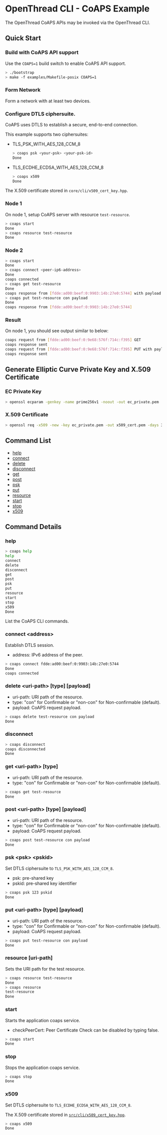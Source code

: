 # OpenThread CLI - CoAPS Example

The OpenThread CoAPS APIs may be invoked via the OpenThread CLI.

## Quick Start

### Build with CoAPS API support

Use the   `COAPS=1` build       switch to enable CoAPS API support.

```bash
> ./bootstrap
> make -f examples/Makefile-posix COAPS=1
```

### Form Network

Form a network with at least two devices.

### Configure DTLS ciphersuite.

CoAPS uses DTLS to establish a secure, end-to-end connection.

This example supports two ciphersuites:

* TLS_PSK_WITH_AES_128_CCM_8
  ```bash
  > coaps psk <your-psk> <your-psk-id>
  Done
  ```

* TLS_ECDHE_ECDSA_WITH_AES_128_CCM_8
  ```bash
  > coaps x509
  Done
  ```
The X.509 certificate stored in `core/cli/x509_cert_key.hpp`.

### Node 1

On node  1, setup CoAPS server with resource `test-resource`.

```bash
> coaps start
Done
> coaps resource test-resource
Done
```

### Node 2

```bash
> coaps start
Done
> coaps connect <peer-ip6-address>
Done
coaps connected
> coaps get test-resource
Done
coaps response from [fdde:ad00:beef:0:9903:14b:27e0:5744] with payload: 68656c6c6f576f726c6400
> coaps put test-resource con payload
Done
coaps response from [fdde:ad00:beef:0:9903:14b:27e0:5744]
```

### Result

On node 1, you should see output similar to below:

```bash
coaps request from [fdde:ad00:beef:0:9e68:576f:714c:f395] GET
coaps response sent
coaps request from [fdde:ad00:beef:0:9e68:576f:714c:f395] PUT with payload: 7061796c6f6164
coaps response sent
```

## Generate Elliptic Curve Private Key and X.509 Certificate

### EC Private Key

```bash
> openssl ecparam -genkey -name prime256v1 -noout -out ec_private.pem
```

### X.509 Certificate

```bash
> openssl req -x509 -new -key ec_private.pem -out x509_cert.pem -days 30
```

## Command List

* [help](#help)
* [connect](#connect-address)
* [delete](#delete-uri-path-type-payload)
* [disconnect](#disconnect)
* [get](#get-uri-path-type)
* [post](#post-uri-path-type-payload)
* [psk](#psk-psk-pskid)
* [put](#put-uri-path-type-payload)
* [resource](#resource-uri-path)
* [start](#start)
* [stop](#stop)
* [x509](#x509)

## Command Details

### help

```bash
> coaps help
help
connect
delete
disconnect
get
post
psk
put
resource
start
stop
x509
Done
```

List the CoAPS CLI commands.

### connect \<address\>

Establish DTLS session.

* address: IPv6 address of the peer.

```bash
> coaps connect fdde:ad00:beef:0:9903:14b:27e0:5744
Done
coaps connected
```

### delete \<uri-path\> \[type\] \[payload\]

* uri-path: URI path of the resource.
* type: "con" for Confirmable or "non-con" for Non-confirmable (default).
* payload: CoAPS request payload.

```bash
> coaps delete test-resource con payload
Done
```

### disconnect

```bash
> coaps disconnect
coaps disconnected
Done
```

### get \<uri-path\> \[type\]

* uri-path: URI path of the resource.
* type: "con" for Confirmable or "non-con" for Non-confirmable (default).

```bash
> coaps get test-resource
Done
```

### post \<uri-path\> \[type\] \[payload\]

* uri-path: URI path of the resource.
* type: "con" for Confirmable or "non-con" for Non-confirmable (default).
* payload: CoAPS request payload.

```bash
> coaps post test-resource con payload
Done
```

### psk \<psk\> \<pskid\>

Set DTLS ciphersuite to `TLS_PSK_WITH_AES_128_CCM_8`.

* psk: pre-shared key
* pskid: pre-shared key identifier

```bash
> coaps psk 123 pskid
Done
```

### put \<uri-path\> \[type\] \[payload\]

* uri-path: URI path of the resource.
* type: "con" for Confirmable or "non-con" for Non-confirmable (default).
* payload: CoAPS request payload.

```bash
> coaps put test-resource con payload
Done
```

### resource \[uri-path\]

Sets the URI path for the test resource.

```bash
> coaps resource test-resource
Done
> coaps resource
test-resource
Done
```

### start

Starts the application coaps service.

* checkPeerCert: Peer Certificate Check can be disabled by typing false.

```bash
> coaps start
Done
```

### stop

Stops the application coaps service.

```bash
> coaps stop
Done
```

### x509

Set DTLS ciphersuite to `TLS_ECDHE_ECDSA_WITH_AES_128_CCM_8`.

The X.509 certificate stored in [`src/cli/x509_cert_key.hpp`](x509_cert_key.hpp).

```bash
> coaps x509
Done
```
